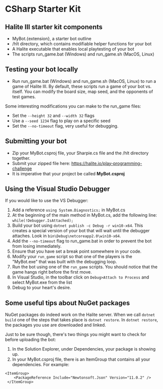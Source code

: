 # CSharp Starter Kit

## Halite III starter kit components
* MyBot.{extension}, a starter bot outline
* /hlt directory, which contains modifiable helper functions for your bot
* A Halite executable that enables local playtesting of your bot
* The scripts run_game.bat (Windows) and run_game.sh (MacOS, Linux)

## Testing your bot locally
* Run run_game.bat (Windows) and run_game.sh (MacOS, Linux) to run a game of Halite III. By default, these scripts run a game of your bot vs. itself.  You can modify the board size, map seed, and the opponents of test games.

Some interesting modifications you can make to the run_game files:
- Set the `--height 32` and `--width 32` flags
- Use a `--seed 1234` flag to play on a specific seed
- Set the `--no-timeout` flag, very useful for debugging.

## Submitting your bot
* Zip your MyBot.csproj file, your Sharpie.cs file and the /hlt directory together.
* Submit your zipped file here: https://halite.io/play-programming-challenge
* It is imperative that your project be called **MyBot.csproj**

## Using the Visual Studio Debugger
If you would like to use the VS Debugger:

1. Add a reference `using System.Diagnostics;` in MyBot.cs
2. At the beginning of the main method in MyBot.cs, add the following line: `while(!Debugger.IsAttached);`
3. Build your bot using `dotnet publish -c Debug -r win10-x64`. This creates a special version of your bot that will wait until the debugger attaches. Look in `bin\Debug\netcoreapp2.0\win10-x64`. 
4. Add the `--no-timeout` flag to run_game.bat in order to prevent the bot from losing immediately.
5. Ensure that you have set a break point somewhere in your code.
6. Modify your `run_game` script so that one of the players is the "MyBot.exe" that was built with the debugging loop.
6. Run the bot using one of the `run_game` scripts. You should notice that the game hangs right before the first move.
7. In Visual Studio, in the toolbar click on `Debug>Attach to Process` and select MyBot.exe from the list
8. Debug to your heart's desire.

## Some useful tips about NuGet packages
NuGet packages do indeed work on the Halite server. When we call `dotnet build` one of the steps that takes place is `dotnet restore`. In `dotnet restore`, the packages you use are downloaded and linked.

Just to be sure though, there's two things you might want to check for before uploading the bot:
1. In the Solution Explorer, under Dependencies, your package is showing up.
2. In your MyBot.csproj file, there is an ItemGroup that contains all your dependencies. For example:

```
<ItemGroup>
    <PackageReference Include="Newtonsoft.Json" Version="11.0.2" />
 </ItemGroup>
 ```

